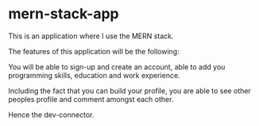 # mern-stack-app

This is an application where I use the MERN stack.

The features of this application will be the following:

You will be able to sign-up and create an account, able to add you programming skills, education and work experience.

Including the fact that you can build your profile, you are able to see other peoples profile and comment amongst each other.

Hence the dev-connector.
